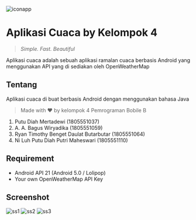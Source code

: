 ![iconapp](https://github.com/bgsw0709/WeatherApp/blob/master/github/ic_launcher.png)

# Aplikasi Cuaca by Kelompok 4
> *Simple. Fast. Beautiful*
>
Aplikasi cuaca adalah sebuah aplikasi ramalan cuaca berbasis Android yang menggunakan API yang di sediakan oleh OpenWeatherMap


## Tentang
Aplikasi cuaca di buat berbasis Android dengan menggunakan bahasa Java
> Made with ❤ by kelompok 4 Pemrograman Bobile B
 1. Putu Diah Mertadewi									(1805551037)
 2. A. A. Bagus Wiryadika									(1805551059)
 3. Ryan Timothy Benget Daulat Butarbutar	(1805551064)
 4. Ni Luh Putu Diah Putri Maheswari				(1805551110)


## Requirement

 - Android API 21 (Android 5.0 / Lolipop)
 - Your own OpenWeatherMap API Key

## Screenshot
![ss1](https://github.com/bgsw0709/WeatherApp/blob/master/github/1.jpg)
![ss2](https://github.com/bgsw0709/WeatherApp/blob/master/github/2.jpg)
![ss3](https://github.com/bgsw0709/WeatherApp/blob/master/github/3.jpg)
